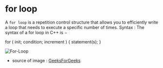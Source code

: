 # for loop
A ```for loop``` is a repetition control structure that allows you to efficiently write a loop that needs to execute a specific number of times.
Syntax : The syntax of a for loop in C++ is −

for ( init; condition; increment ) {
   statement(s);
}


![For-Loop](https://user-images.githubusercontent.com/90840992/139287008-dc4e514b-3318-487d-a41b-77a752d95bed.jpg)

* source of image  : [GeeksForGeeks](https://www.geeksforgeeks.org/c-c-for-loop-with-examples/)
